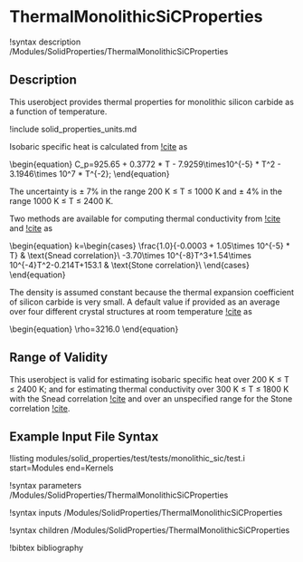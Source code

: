 # ThermalMonolithicSiCProperties

!syntax description /Modules/SolidProperties/ThermalMonolithicSiCProperties

## Description

This userobject provides
thermal properties for monolithic silicon carbide as a function of temperature.

!include solid_properties_units.md

Isobaric specific heat is calculated from [!cite](snead) as

\begin{equation}
C_p=925.65 + 0.3772 * T - 7.9259\times10^{-5} * T^2 - 3.1946\times 10^7 * T^{-2};
\end{equation}

The uncertainty is $\pm$ 7% in the range 200 K $\le$ T $\le$ 1000 K and $\pm$ 4% in the range
1000 K $\le$ T $\le$ 2400 K.

Two methods are available for computing thermal conductivity from
[!cite](snead) and [!cite](stone) as

\begin{equation}
k=\begin{cases}
\frac{1.0}{-0.0003 + 1.05\times 10^{-5} * T} & \text{Snead correlation}\\
-3.70\times 10^{-8}T^3+1.54\times 10^{-4}T^2-0.214T+153.1 & \text{Stone correlation}\\
\end{cases}
\end{equation}

The density is assumed constant because the thermal expansion coefficient
of silicon carbide is very small.
A default value if provided as an average
over four different crystal structures at room temperature [!cite](snead) as

\begin{equation}
\rho=3216.0
\end{equation}

## Range of Validity

This userobject is valid for estimating isobaric
specific heat over 200 K $\le$ T $\le$ 2400 K; and for estimating thermal
conductivity over 300 K $\le$ T $\le$ 1800 K with the Snead correlation
[!cite](snead) and over an unspecified range for the Stone correlation
[!cite](stone).

## Example Input File Syntax

!listing modules/solid_properties/test/tests/monolithic_sic/test.i
  start=Modules
  end=Kernels

!syntax parameters /Modules/SolidProperties/ThermalMonolithicSiCProperties

!syntax inputs /Modules/SolidProperties/ThermalMonolithicSiCProperties

!syntax children /Modules/SolidProperties/ThermalMonolithicSiCProperties

!bibtex bibliography
